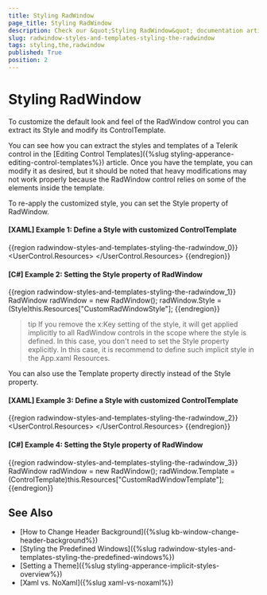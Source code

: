 ```yaml
---
title: Styling RadWindow
page_title: Styling RadWindow
description: Check our &quot;Styling RadWindow&quot; documentation article for the RadWindow {{ site.framework_name }} control.
slug: radwindow-styles-and-templates-styling-the-radwindow
tags: styling,the,radwindow
published: True
position: 2
---
```


# Styling RadWindow

To customize the default look and feel of the RadWindow control you can extract its Style and modify its ControlTemplate. 

You can see how you can extract the styles and templates of a Telerik control in the [Editing Control Templates]({%slug styling-apperance-editing-control-templates%}) article. Once you have the template, you can modify it as desired, but it should be noted that heavy modifications may not work properly because the RadWindow control relies on some of the elements inside the template.

To re-apply the customized style, you can set the Style property of RadWindow.

#### __[XAML] Example 1: Define a Style with customized ControlTemplate__ 
{{region radwindow-styles-and-templates-styling-the-radwindow_0}}
	<UserControl.Resources>
		<!-- If you use NoXaml dlls and implicit styles theming, please set the following property on the Style object: BasedOn="{StaticResource RadWindowStyle}" -->
		<Style x:Key="CustomRadWindowStyle" TargetType="telerik:RadWindow">	
			<Setter Property="Template">
				<Setter.Value>
					<ControlTemplate TargetType="telerik:RadWindow">
						<!-- customized template here -->
					</ControlTemplate>
				</Setter.Value>
			</Setter>			
		</Style>
	</UserControl.Resources>
{{endregion}}

#### __[C#] Example 2: Setting the Style property of RadWindow__ 
{{region radwindow-styles-and-templates-styling-the-radwindow_1}}
	RadWindow radWindow = new RadWindow();
	radWindow.Style = (Style)this.Resources["CustomRadWindowStyle"];
{{endregion}}

>tip If you remove the x:Key setting of the style, it will get applied implicitly to all RadWindow controls in the scope where the style is defined. In this case, you don't need to set the Style property explicitly. In this case, it is recommend to define such implicit style in the App.xaml Resources.

You can also use the Template property directly instead of the Style property.

#### __[XAML] Example 3: Define a Style with customized ControlTemplate__ 
{{region radwindow-styles-and-templates-styling-the-radwindow_2}}
	<UserControl.Resources>	
		<ControlTemplate x:Key="CustomRadWindowTemplate" TargetType="telerik:RadWindow">
			<!-- customized template here -->
		</ControlTemplate>
	</UserControl.Resources>
{{endregion}}

#### __[C#] Example 4: Setting the Style property of RadWindow__ 
{{region radwindow-styles-and-templates-styling-the-radwindow_3}}
	RadWindow radWindow = new RadWindow();
	radWindow.Template = (ControlTemplate)this.Resources["CustomRadWindowTemplate"];
{{endregion}}

## See Also  
 * [How to Change Header Background]({%slug kb-window-change-header-background%})
 * [Styling the Predefined Windows]({%slug radwindow-styles-and-templates-styling-the-predefined-windows%})
 * [Setting a Theme]({%slug styling-apperance-implicit-styles-overview%})
 * [Xaml vs. NoXaml]({%slug xaml-vs-noxaml%})
